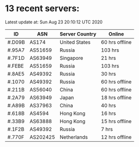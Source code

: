 # 13 recent servers:

Latest update at: Sun Aug 23 20:10:12 UTC 2020

| ID | ASN | Server Country | Online |
| -- | --- | -------------- | ------ |
| #.D09B | AS174 | United States | 60 hrs offline |
| #.95A7 | AS51659 | Russia | 103 hrs |
| #.7F1D | AS63949 | Singapore | 21 hrs |
| #.FEBE | AS51659 | Russia | 103 hrs |
| #.8AE5 | AS49392 | Russia | 30 hrs |
| #.1070 | AS49392 | Russia | 60 hrs offline |
| #.211B | AS56040 | China | 60 hrs offline |
| #.2A79 | AS63949 | Japan | 18 hrs offline |
| #.A89B | AS37963 | China | 40 hrs |
| #.618B | AS4594 | Hong Kong | 16 hrs |
| #.33B9 | AS63888 | Hong Kong | 15 hrs offline |
| #.1F2B | AS49392 | Russia | 7 hrs |
| #.770F | AS202425 | Netherlands | 12 hrs offline |

